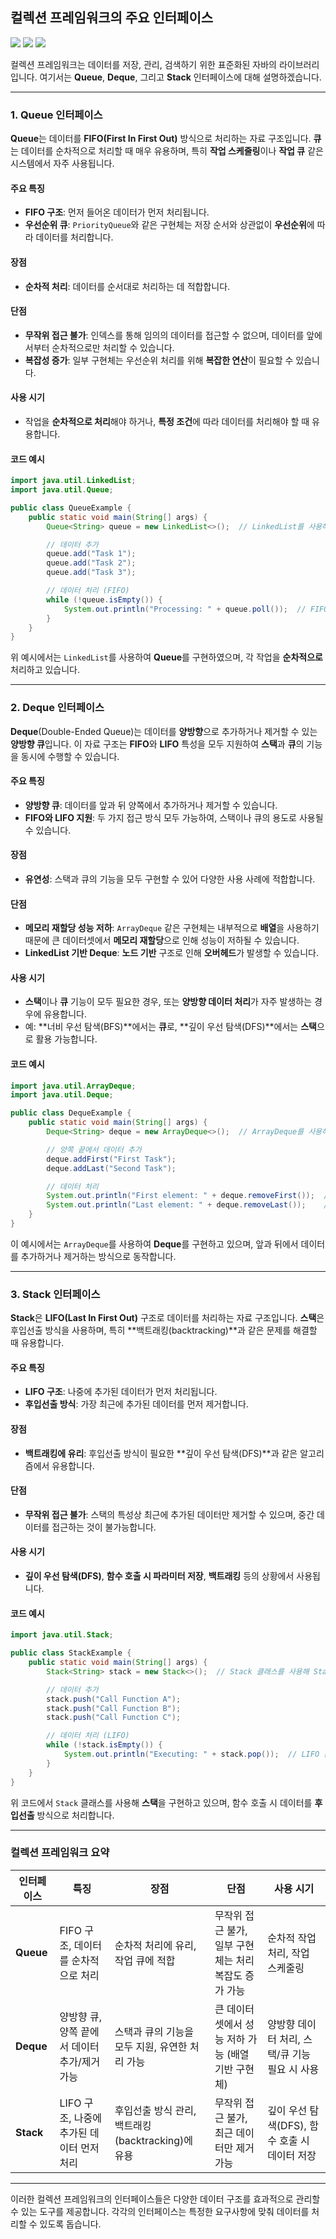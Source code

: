 ## 컬렉션 프레임워크의 주요 인터페이스
![](https://i.ibb.co/s9dn6VB/image.jpg)
![](https://i.ibb.co/VV2xM4M/AD-4n-Xffa-WD55-Cm-Gu-VHAs-Wj-Rv7uffkarf-Wb-Yhfpeels2-c-Ixpk-W3f-Ncqgglv-Vm-SADlrf-CP568tt-Iy-La-Gu.png)
![](https://i.ibb.co/prQ6ybQ/AD-4n-Xd-BEa8-Jfv-Qm5i13s-XKGln-HF0-Uvi-DAI1-ZHRj4-Yk5q-Opd-R-rw-O0huc4zesc1-Z4-X4-QKw-TAY67ks2-Gtu.png)

컬렉션 프레임워크는 데이터를 저장, 관리, 검색하기 위한 표준화된 자바의 라이브러리입니다. 여기서는 **Queue**, **Deque**, 그리고 **Stack** 인터페이스에 대해 설명하겠습니다.

---

### 1. Queue 인터페이스

**Queue**는 데이터를 **FIFO(First In First Out)** 방식으로 처리하는 자료 구조입니다. **큐**는 데이터를 순차적으로 처리할 때 매우 유용하며, 특히 **작업 스케줄링**이나 **작업 큐** 같은 시스템에서 자주 사용됩니다.

#### 주요 특징
- **FIFO 구조**: 먼저 들어온 데이터가 먼저 처리됩니다.
- **우선순위 큐**: `PriorityQueue`와 같은 구현체는 저장 순서와 상관없이 **우선순위**에 따라 데이터를 처리합니다.

#### 장점
- **순차적 처리**: 데이터를 순서대로 처리하는 데 적합합니다.

#### 단점
- **무작위 접근 불가**: 인덱스를 통해 임의의 데이터를 접근할 수 없으며, 데이터를 앞에서부터 순차적으로만 처리할 수 있습니다.
- **복잡성 증가**: 일부 구현체는 우선순위 처리를 위해 **복잡한 연산**이 필요할 수 있습니다.

#### 사용 시기
- 작업을 **순차적으로 처리**해야 하거나, **특정 조건**에 따라 데이터를 처리해야 할 때 유용합니다.

#### 코드 예시
```java
import java.util.LinkedList;
import java.util.Queue;

public class QueueExample {
    public static void main(String[] args) {
        Queue<String> queue = new LinkedList<>();  // LinkedList를 사용해 Queue 구현

        // 데이터 추가
        queue.add("Task 1");
        queue.add("Task 2");
        queue.add("Task 3");

        // 데이터 처리 (FIFO)
        while (!queue.isEmpty()) {
            System.out.println("Processing: " + queue.poll());  // FIFO 순으로 출력
        }
    }
}
```
위 예시에서는 `LinkedList`를 사용하여 **Queue**를 구현하였으며, 각 작업을 **순차적으로** 처리하고 있습니다.

---

### 2. Deque 인터페이스

**Deque**(Double-Ended Queue)는 데이터를 **양방향**으로 추가하거나 제거할 수 있는 **양방향 큐**입니다. 이 자료 구조는 **FIFO**와 **LIFO** 특성을 모두 지원하여 **스택**과 **큐**의 기능을 동시에 수행할 수 있습니다.

#### 주요 특징
- **양방향 큐**: 데이터를 앞과 뒤 양쪽에서 추가하거나 제거할 수 있습니다.
- **FIFO와 LIFO 지원**: 두 가지 접근 방식 모두 가능하여, 스택이나 큐의 용도로 사용될 수 있습니다.

#### 장점
- **유연성**: 스택과 큐의 기능을 모두 구현할 수 있어 다양한 사용 사례에 적합합니다.

#### 단점
- **메모리 재할당 성능 저하**: `ArrayDeque` 같은 구현체는 내부적으로 **배열**을 사용하기 때문에 큰 데이터셋에서 **메모리 재할당**으로 인해 성능이 저하될 수 있습니다.
- **LinkedList 기반 Deque**: **노드 기반** 구조로 인해 **오버헤드**가 발생할 수 있습니다.

#### 사용 시기
- **스택**이나 **큐** 기능이 모두 필요한 경우, 또는 **양방향 데이터 처리**가 자주 발생하는 경우에 유용합니다.
- 예: **너비 우선 탐색(BFS)**에서는 **큐**로, **깊이 우선 탐색(DFS)**에서는 **스택**으로 활용 가능합니다.

#### 코드 예시
```java
import java.util.ArrayDeque;
import java.util.Deque;

public class DequeExample {
    public static void main(String[] args) {
        Deque<String> deque = new ArrayDeque<>();  // ArrayDeque를 사용해 Deque 구현

        // 양쪽 끝에서 데이터 추가
        deque.addFirst("First Task");
        deque.addLast("Second Task");

        // 데이터 처리
        System.out.println("First element: " + deque.removeFirst());  // 앞에서 제거
        System.out.println("Last element: " + deque.removeLast());    // 뒤에서 제거
    }
}
```
이 예시에서는 `ArrayDeque`를 사용하여 **Deque**를 구현하고 있으며, 앞과 뒤에서 데이터를 추가하거나 제거하는 방식으로 동작합니다.

---

### 3. Stack 인터페이스

**Stack**은 **LIFO(Last In First Out)** 구조로 데이터를 처리하는 자료 구조입니다. **스택**은 후입선출 방식을 사용하며, 특히 **백트래킹(backtracking)**과 같은 문제를 해결할 때 유용합니다.

#### 주요 특징
- **LIFO 구조**: 나중에 추가된 데이터가 먼저 처리됩니다.
- **후입선출 방식**: 가장 최근에 추가된 데이터를 먼저 제거합니다.

#### 장점
- **백트래킹에 유리**: 후입선출 방식이 필요한 **깊이 우선 탐색(DFS)**과 같은 알고리즘에서 유용합니다.

#### 단점
- **무작위 접근 불가**: 스택의 특성상 최근에 추가된 데이터만 제거할 수 있으며, 중간 데이터를 접근하는 것이 불가능합니다.

#### 사용 시기
- **깊이 우선 탐색(DFS)**, **함수 호출 시 파라미터 저장**, **백트래킹** 등의 상황에서 사용됩니다.

#### 코드 예시
```java
import java.util.Stack;

public class StackExample {
    public static void main(String[] args) {
        Stack<String> stack = new Stack<>();  // Stack 클래스를 사용해 Stack 구현

        // 데이터 추가
        stack.push("Call Function A");
        stack.push("Call Function B");
        stack.push("Call Function C");

        // 데이터 처리 (LIFO)
        while (!stack.isEmpty()) {
            System.out.println("Executing: " + stack.pop());  // LIFO 순으로 출력
        }
    }
}
```
위 코드에서 `Stack` 클래스를 사용해 **스택**을 구현하고 있으며, 함수 호출 시 데이터를 **후입선출** 방식으로 처리합니다.

---

### 컬렉션 프레임워크 요약

| 인터페이스 | 특징                                                         | 장점                                                        | 단점                                                      | 사용 시기                                     |
|------------|--------------------------------------------------------------|-------------------------------------------------------------|-----------------------------------------------------------|---------------------------------------------|
| **Queue**  | FIFO 구조, 데이터를 순차적으로 처리                            | 순차적 처리에 유리, 작업 큐에 적합                             | 무작위 접근 불가, 일부 구현체는 처리 복잡도 증가 가능          | 순차적 작업 처리, 작업 스케줄링                                |
| **Deque**  | 양방향 큐, 양쪽 끝에서 데이터 추가/제거 가능                   | 스택과 큐의 기능을 모두 지원, 유연한 처리 가능                  | 큰 데이터셋에서 성능 저하 가능 (배열 기반 구현체)                | 양방향 데이터 처리, 스택/큐 기능 필요 시 사용                 |
| **Stack**  | LIFO 구조, 나중에 추가된 데이터 먼저 처리                      | 후입선출 방식 관리, 백트래킹(backtracking)에 유용                | 무작위 접근 불가, 최근 데이터만 제거 가능                        | 깊이 우선 탐색(DFS), 함수 호출 시 데이터 저장                |

---

이러한 컬렉션 프레임워크의 인터페이스들은 다양한 데이터 구조를 효과적으로 관리할 수 있는 도구를 제공합니다. 각각의 인터페이스는 특정한 요구사항에 맞춰 데이터를 처리할 수 있도록 돕습니다.